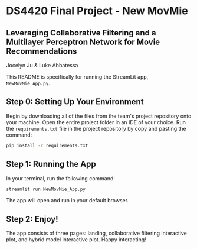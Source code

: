 # DS4420 Final Project - New MovMie
## Leveraging Collaborative Filtering and a Multilayer Perceptron Network for Movie Recommendations

Jocelyn Ju & Luke Abbatessa

This README is specifically for running the StreamLit app, `NewMovMie_App.py`.

## Step 0: Setting Up Your Environment
Begin by downloading all of the files from the team's project repository onto your machine. Open the entire project folder in an IDE of your choice. Run the `requirements.txt` file in the project repository by copy and pasting the command: 
```bash
pip install -r requirements.txt
```

## Step 1: Running the App
In your terminal, run the following command:
```bash
streamlit run NewMovMie_App.py
```
The app will open and run in your default browser. 

## Step 2: Enjoy!
The app consists of three pages: landing, collaborative filtering interactive plot, and hybrid model interactive plot. Happy interacting!


